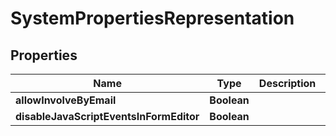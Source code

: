 
# SystemPropertiesRepresentation

## Properties
Name | Type | Description | Notes
------------ | ------------- | ------------- | -------------
**allowInvolveByEmail** | **Boolean** |  |  [optional]
**disableJavaScriptEventsInFormEditor** | **Boolean** |  |  [optional]



